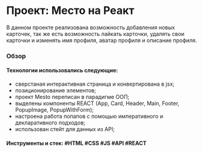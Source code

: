 # Проект: Место на Реакт

В данном проекте реализована возможность добавления новых карточек, так же есть возможность лайкать карточки, удалять свои карточки и изменять имя профиля, аватар профиля и описание профиля.

### Обзор

#### Технологии использовались следующие:

* сверстаная интерактивная страница и конвертирована в jsx;
* позиционирование элементов;
* проект Mesto переписан в парадигме ООП;
* выделены компоненты REACT (App, Card, Header, Main, Footer, PopupImage, PopupWithForm);
* настроена работа попапов с помощью императивного и декларативного подходов;
* использован стейт для данных из API;


#### Инструменты и стек: #HTML #CSS #JS #API #REACT